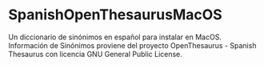 # SpanishOpenThesaurusMacOS

Un diccionario de sinónimos en español para instalar en MacOS. Información de Sinónimos proviene del proyecto OpenThesaurus - Spanish Thesaurus con licencia GNU General Public License.
